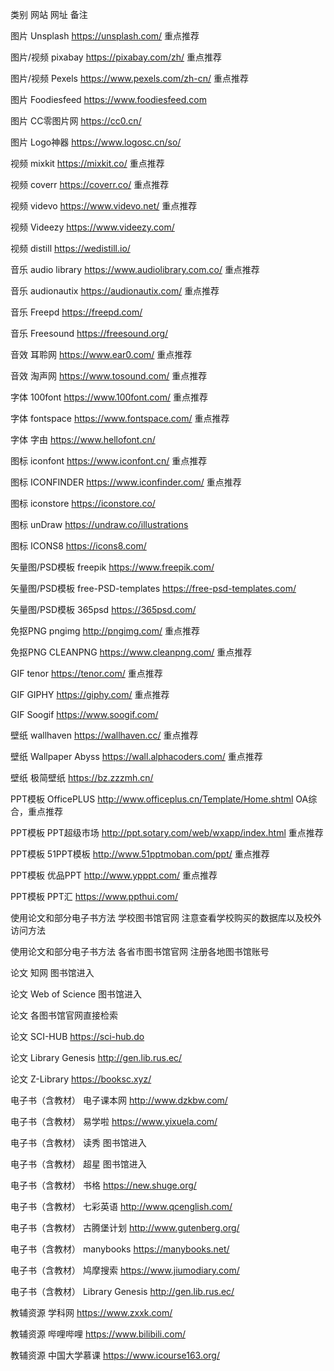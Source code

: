 类别	网站	        网址							备注

图片	Unsplash	https://unsplash.com/	重点推荐

图片/视频	pixabay	https://pixabay.com/zh/	重点推荐

图片/视频	Pexels	https://www.pexels.com/zh-cn/	重点推荐

图片	Foodiesfeed 	https://www.foodiesfeed.com	

图片	CC零图片网	https://cc0.cn/	

图片	Logo神器	https://www.logosc.cn/so/	

视频	mixkit	https://mixkit.co/	重点推荐

视频	coverr	https://coverr.co/	重点推荐

视频	videvo	https://www.videvo.net/	重点推荐

视频	Videezy	https://www.videezy.com/	

视频	distill	https://wedistill.io/	

音乐	audio library	https://www.audiolibrary.com.co/	重点推荐

音乐	audionautix 	https://audionautix.com/	重点推荐

音乐	Freepd	https://freepd.com/	

音乐	Freesound	https://freesound.org/	

音效	耳聆网	https://www.ear0.com/	重点推荐

音效	淘声网	https://www.tosound.com/	重点推荐

字体	100font	https://www.100font.com/	重点推荐

字体	fontspace	https://www.fontspace.com/	重点推荐

字体	字由	https://www.hellofont.cn/	

图标	iconfont	https://www.iconfont.cn/	重点推荐

图标	ICONFINDER	https://www.iconfinder.com/	重点推荐

图标	iconstore	https://iconstore.co/	

图标	unDraw	https://undraw.co/illustrations	

图标	ICONS8	https://icons8.com/	

矢量图/PSD模板	freepik	https://www.freepik.com/	

矢量图/PSD模板	free-PSD-templates	https://free-psd-templates.com/	

矢量图/PSD模板	365psd	https://365psd.com/	

免抠PNG	pngimg	http://pngimg.com/	重点推荐

免抠PNG	CLEANPNG	https://www.cleanpng.com/	重点推荐

GIF	tenor	https://tenor.com/	重点推荐

GIF	GIPHY	https://giphy.com/	重点推荐

GIF	 Soogif	https://www.soogif.com/	

壁纸	wallhaven	https://wallhaven.cc/	重点推荐

壁纸	Wallpaper Abyss	https://wall.alphacoders.com/	重点推荐

壁纸	极简壁纸	https://bz.zzzmh.cn/	

PPT模板	OfficePLUS	http://www.officeplus.cn/Template/Home.shtml	OA综合，重点推荐

PPT模板	PPT超级市场	http://ppt.sotary.com/web/wxapp/index.html	重点推荐

PPT模板	51PPT模板	http://www.51pptmoban.com/ppt/	重点推荐

PPT模板	优品PPT	http://www.ypppt.com/	重点推荐

PPT模板	PPT汇	https://www.ppthui.com/	

使用论文和部分电子书方法	学校图书馆官网		注意查看学校购买的数据库以及校外访问方法

使用论文和部分电子书方法	各省市图书馆官网		注册各地图书馆账号

论文	知网		图书馆进入

论文	Web of Science		图书馆进入

论文	各图书馆官网直接检索		

论文	SCI-HUB	https://sci-hub.do	

论文	Library Genesis	http://gen.lib.rus.ec/	

论文	Z-Library	https://booksc.xyz/	

电子书（含教材）	电子课本网	http://www.dzkbw.com/	

电子书（含教材）	易学啦	https://www.yixuela.com/	

电子书（含教材）	读秀		图书馆进入

电子书（含教材）	超星		图书馆进入

电子书（含教材）	书格	https://new.shuge.org/	

电子书（含教材）	七彩英语	http://www.qcenglish.com/	

电子书（含教材）	古腾堡计划	http://www.gutenberg.org/	

电子书（含教材）	manybooks	https://manybooks.net/	

电子书（含教材）	鸠摩搜索	https://www.jiumodiary.com/	

电子书（含教材）	Library Genesis	http://gen.lib.rus.ec/	

教辅资源	学科网	https://www.zxxk.com/	

教辅资源	哔哩哔哩	https://www.bilibili.com/	

教辅资源	中国大学慕课	https://www.icourse163.org/	